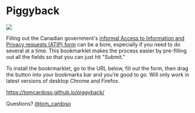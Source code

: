 # Piggyback

![](https://i.redd.it/7qglr34pl5l11.jpg)

Filling out the Canadian government's [informal Access to Information and Privacy requests (ATIP) form](https://open.canada.ca/en/search/ati) can be a bore, especially if you need to do several at a time. This bookmarklet makes the process easier by pre-filling out all the fields so that you can just hit "Submit."

To install the bookrmarklet, go to the URL below, fill out the form, then drag the button into your bookmarks bar and you’re good to go. Will only work in latest versions of desktop Chrome and Firefox.

https://tomcardoso.github.io/piggyback/

Questions? [@tom_cardoso](http://twitter.com/tom_cardoso)
